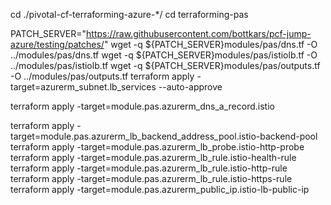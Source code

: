 

cd ./pivotal-cf-terraforming-azure-*/
cd terraforming-pas


PATCH_SERVER="https://raw.githubusercontent.com/bottkars/pcf-jump-azure/testing/patches/"
wget -q ${PATCH_SERVER}modules/pas/dns.tf -O ../modules/pas/dns.tf
wget -q ${PATCH_SERVER}modules/pas/istiolb.tf -O ../modules/pas/istiolb.tf
wget -q ${PATCH_SERVER}modules/pas/outputs.tf -O ../modules/pas/outputs.tf
terraform apply -target=azurerm_subnet.lb_services --auto-approve




terraform apply -target=module.pas.azurerm_dns_a_record.istio

terraform apply -target=module.pas.azurerm_lb_backend_address_pool.istio-backend-pool
terraform apply -target=module.pas.azurerm_lb_probe.istio-http-probe
terraform apply -target=module.pas.azurerm_lb_rule.istio-health-rule
terraform apply -target=module.pas.azurerm_lb_rule.istio-http-rule
terraform apply -target=module.pas.azurerm_lb_rule.istio-https-rule
terraform apply -target=module.pas.azurerm_public_ip.istio-lb-public-ip


